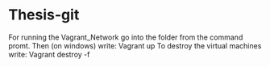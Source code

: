 # Thesis-git
For running the Vagrant_Network go into the folder from the command promt.
Then (on windows) write:
  Vagrant up
To destroy the virtual machines write:
  Vagrant destroy -f
